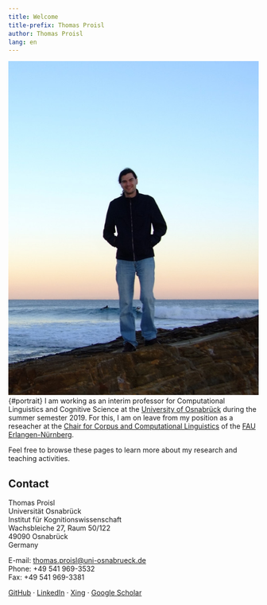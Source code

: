 ```yaml
---
title: Welcome
title-prefix: Thomas Proisl
author: Thomas Proisl
lang: en
---
```


![Thomas Proisl](img/thomas_proisl.jpg){#portrait} I am working as an
interim professor for Computational Linguistics and Cognitive Science
at the [University of Osnabrück](https://www.uni-osnabrueck.de) during
the summer semester 2019. For this, I am on leave from my position as
a reseacher at the [Chair for Corpus and Computational
Linguistics](https://www.linguistik.fau.de) of the [FAU
Erlangen-Nürnberg](https://www.fau.de).

<!-- I am a computational -->
<!-- linguist working as a researcher at the [Chair for Corpus and -->
<!-- Computational Linguistics](https://www.linguistik.fau.de) of the [FAU -->
<!-- Erlangen-Nürnberg](https://www.fau.de). -->

Feel free to browse these pages to learn more about my research and
teaching activities.


## Contact ##

Thomas Proisl \
Universität Osnabrück \
Institut für Kognitionswissenschaft \
Wachsbleiche 27, Raum 50/122 \
49090 Osnabrück \
Germany

E-mail: [thomas.proisl@uni-osnabrueck.de](mailto:thomas.proisl@uni-osnabrueck.de) \
Phone: +49 541 969-3532 \
Fax: +49 541 969-3381

<!-- Thomas Proisl \ -->
<!-- Friedrich-Alexander-Universität Erlangen-Nürnberg \ -->
<!-- Lehrstuhl für Korpus- und Computerlinguistik \ -->
<!-- Bismarckstr. 6 \ -->
<!-- 91054 Erlangen \ -->
<!-- Germany -->

<!-- E-mail: [thomas.proisl@fau.de](mailto:thomas.proisl@fau.de) \ -->
<!-- Phone: +49 9131 85-25908 \ -->
<!-- Fax: +49 9131 85-29251 -->

[GitHub](https://github.com/tsproisl) ·
[LinkedIn](https://www.linkedin.com/in/thomas-proisl) ·
[Xing](https://www.xing.com/profile/Thomas_Proisl) ·
[Google Scholar](https://scholar.google.de/citations?user=GOnUOS4AAAAJ)

<!-- ## News ## -->
